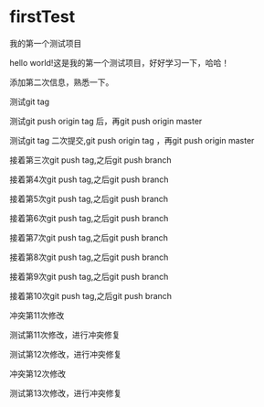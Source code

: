 # firstTest
我的第一个测试项目

hello world!这是我的第一个测试项目，好好学习一下，哈哈！

添加第二次信息，熟悉一下。

测试git tag

测试git push origin tag 后，再git push origin master

测试git tag 二次提交,git push origin tag ，再git push origin master

接着第三次git push tag,之后git push branch

接着第4次git push tag,之后git push branch

接着第5次git push tag,之后git push branch

接着第6次git push tag,之后git push branch


接着第7次git push tag,之后git push branch

接着第8次git push tag,之后git push branch

接着第9次git push tag,之后git push branch

接着第10次git push tag,之后git push branch


冲突第11次修改

测试第11次修改，进行冲突修复


测试第12次修改，进行冲突修复

冲突第12次修改

测试第13次修改，进行冲突修复

